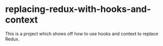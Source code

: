 # replacing-redux-with-hooks-and-context
This is a project which shows off how to use hooks and context to replace Redux.

